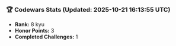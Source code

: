 ### 🏆 Codewars Stats (Updated: 2025-10-21 16:13:55 UTC)

- **Rank:** 8 kyu
- **Honor Points:** 3
- **Completed Challenges:** 1
